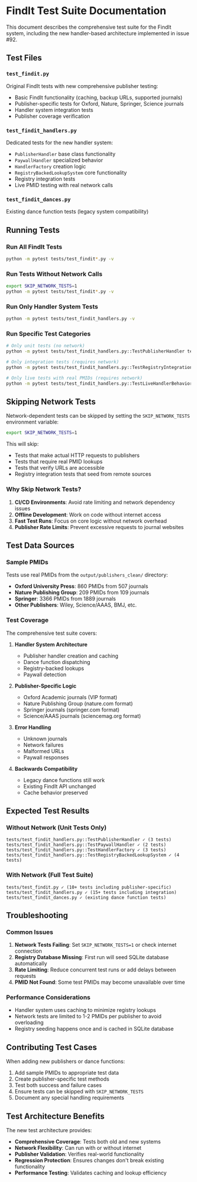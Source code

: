 # FindIt Test Suite Documentation

This document describes the comprehensive test suite for the FindIt system, including the new handler-based architecture implemented in issue #92.

## Test Files

### `test_findit.py`
Original FindIt tests with new comprehensive publisher testing:
- Basic FindIt functionality (caching, backup URLs, supported journals)
- Publisher-specific tests for Oxford, Nature, Springer, Science journals
- Handler system integration tests
- Publisher coverage verification

### `test_findit_handlers.py`
Dedicated tests for the new handler system:
- `PublisherHandler` base class functionality
- `PaywallHandler` specialized behavior
- `HandlerFactory` creation logic
- `RegistryBackedLookupSystem` core functionality
- Registry integration tests
- Live PMID testing with real network calls

### `test_findit_dances.py`
Existing dance function tests (legacy system compatibility)

## Running Tests

### Run All FindIt Tests
```bash
python -m pytest tests/test_findit*.py -v
```

### Run Tests Without Network Calls
```bash
export SKIP_NETWORK_TESTS=1
python -m pytest tests/test_findit*.py -v
```

### Run Only Handler System Tests
```bash
python -m pytest tests/test_findit_handlers.py -v
```

### Run Specific Test Categories
```bash
# Only unit tests (no network)
python -m pytest tests/test_findit_handlers.py::TestPublisherHandler tests/test_findit_handlers.py::TestPaywallHandler tests/test_findit_handlers.py::TestHandlerFactory -v

# Only integration tests (requires network)
python -m pytest tests/test_findit_handlers.py::TestRegistryIntegration -v

# Only live tests with real PMIDs (requires network)
python -m pytest tests/test_findit_handlers.py::TestLiveHandlerBehavior -v
```

## Skipping Network Tests

Network-dependent tests can be skipped by setting the `SKIP_NETWORK_TESTS` environment variable:

```bash
export SKIP_NETWORK_TESTS=1
```

This will skip:
- Tests that make actual HTTP requests to publishers
- Tests that require real PMID lookups
- Tests that verify URLs are accessible
- Registry integration tests that seed from remote sources

### Why Skip Network Tests?

1. **CI/CD Environments**: Avoid rate limiting and network dependency issues
2. **Offline Development**: Work on code without internet access
3. **Fast Test Runs**: Focus on core logic without network overhead
4. **Publisher Rate Limits**: Prevent excessive requests to journal websites

## Test Data Sources

### Sample PMIDs
Tests use real PMIDs from the `output/publishers_clean/` directory:

- **Oxford University Press**: 860 PMIDs from 507 journals
- **Nature Publishing Group**: 209 PMIDs from 109 journals  
- **Springer**: 3366 PMIDs from 1889 journals
- **Other Publishers**: Wiley, Science/AAAS, BMJ, etc.

### Test Coverage
The comprehensive test suite covers:

1. **Handler System Architecture**
   - Publisher handler creation and caching
   - Dance function dispatching
   - Registry-backed lookups
   - Paywall detection

2. **Publisher-Specific Logic**
   - Oxford Academic journals (VIP format)
   - Nature Publishing Group (nature.com format)
   - Springer journals (springer.com format)
   - Science/AAAS journals (sciencemag.org format)

3. **Error Handling**
   - Unknown journals
   - Network failures
   - Malformed URLs
   - Paywall responses

4. **Backwards Compatibility**
   - Legacy dance functions still work
   - Existing FindIt API unchanged
   - Cache behavior preserved

## Expected Test Results

### Without Network (Unit Tests Only)
```
tests/test_findit_handlers.py::TestPublisherHandler ✓ (3 tests)
tests/test_findit_handlers.py::TestPaywallHandler ✓ (2 tests)  
tests/test_findit_handlers.py::TestHandlerFactory ✓ (3 tests)
tests/test_findit_handlers.py::TestRegistryBackedLookupSystem ✓ (4 tests)
```

### With Network (Full Test Suite)
```
tests/test_findit.py ✓ (10+ tests including publisher-specific)
tests/test_findit_handlers.py ✓ (15+ tests including integration)
tests/test_findit_dances.py ✓ (existing dance function tests)
```

## Troubleshooting

### Common Issues

1. **Network Tests Failing**: Set `SKIP_NETWORK_TESTS=1` or check internet connection
2. **Registry Database Missing**: First run will seed SQLite database automatically
3. **Rate Limiting**: Reduce concurrent test runs or add delays between requests
4. **PMID Not Found**: Some test PMIDs may become unavailable over time

### Performance Considerations

- Handler system uses caching to minimize registry lookups
- Network tests are limited to 1-2 PMIDs per publisher to avoid overloading
- Registry seeding happens once and is cached in SQLite database

## Contributing Test Cases

When adding new publishers or dance functions:

1. Add sample PMIDs to appropriate test data
2. Create publisher-specific test methods
3. Test both success and failure cases
4. Ensure tests can be skipped with `SKIP_NETWORK_TESTS`
5. Document any special handling requirements

## Test Architecture Benefits

The new test architecture provides:

- **Comprehensive Coverage**: Tests both old and new systems
- **Network Flexibility**: Can run with or without internet
- **Publisher Validation**: Verifies real-world functionality
- **Regression Protection**: Ensures changes don't break existing functionality
- **Performance Testing**: Validates caching and lookup efficiency